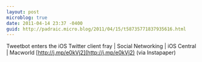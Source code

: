 ```yaml
---
layout: post
microblog: true
date: 2011-04-14 23:37 -0400
guid: http://padraic.micro.blog/2011/04/15/t58735771837935616.html
---
```

Tweetbot enters the iOS Twitter client fray | Social Networking | iOS Central | Macworld [http://j.mp/e0kVj2](http://j.mp/e0kVj2) (via Instapaper)
